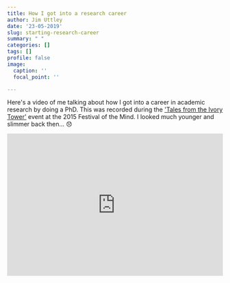 ```yaml
---
title: How I got into a research career
author: Jim Uttley
date: '23-05-2019'
slug: starting-research-career
summary: " "
categories: []
tags: []
profile: false
image:
  caption: ''
  focal_point: ''

---
```

Here's a video of me talking about how I got into a career in academic research by doing a PhD. This was recorded during the ['Tales from the Ivory Tower'](https://digitalmedia.sheffield.ac.uk/channel/Research+Storytelling+-+Tales+From+the+Ivory+Tower/69687711) event at the 2015 Festival of the Mind. I looked much younger and slimmer back then... :disappointed: 

<div style="max-width:608px"><div style="position:relative;padding-bottom:66.118421052632%"><iframe id="kaltura_player" src="https://cdnapisec.kaltura.com/p/2103181/sp/210318100/embedIframeJs/uiconf_id/38838661/partner_id/2103181?iframeembed=true&playerId=kaltura_player&entry_id=0_thgljj1z&flashvars[streamerType]=auto&amp;flashvars[localizationCode]=en&amp;flashvars[leadWithHTML5]=true&amp;flashvars[sideBarContainer.plugin]=true&amp;flashvars[sideBarContainer.position]=left&amp;flashvars[sideBarContainer.clickToClose]=true&amp;flashvars[chapters.plugin]=true&amp;flashvars[chapters.layout]=vertical&amp;flashvars[chapters.thumbnailRotator]=false&amp;flashvars[streamSelector.plugin]=true&amp;flashvars[EmbedPlayer.SpinnerTarget]=videoHolder&amp;flashvars[dualScreen.plugin]=true&amp;&wid=1_rcslqque" width="608" height="402" allowfullscreen webkitallowfullscreen mozAllowFullScreen allow="autoplay *; fullscreen *; encrypted-media *" frameborder="0" title="Kaltura Player" style="position:absolute;top:0;left:0;width:100%;height:100%"></iframe></div></div>
